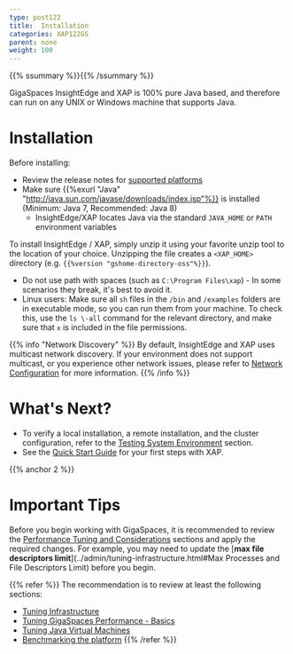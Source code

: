 ```yaml
---
type: post122
title:  Installation
categories: XAP122GS
parent: none
weight: 100
---
```


{{% ssummary %}}{{% /ssummary %}}

GigaSpaces InsightEdge and XAP is 100% pure Java based, and therefore can run on any UNIX or Windows machine that supports Java.

# Installation

Before installing:

- Review the release notes for [supported platforms](/xap/12.2/rn/supported-platforms.html)
- Make sure {{%exurl "Java" "http://java.sun.com/javase/downloads/index.jsp"%}} is installed (Minimum: Java 7, Recommended: Java 8)
   - InsightEdge/XAP locates Java via the standard `JAVA_HOME` or `PATH` environment variables

To install InsightEdge / XAP, simply unzip it using your favorite unzip tool to the location of your choice. Unzipping the file creates a `<XAP_HOME>` directory (e.g. `{{%version "gshome-directory-oss"%}}`).

- Do not use path with spaces (such as `C:\Program Files\xap`) - In some scenarios they break, it's best to avoid it.
- Linux users: Make sure all `sh` files in the `/bin` and `/examples` folders are in executable mode, so you can run them from your machine. To check this, use the `ls \-all` command for the relevant directory, and make sure that `x` is included in the file permissions.

{{% info "Network Discovery" %}}
By default, InsightEdge and XAP uses multicast network discovery. If your environment does not support multicast, or you experience other network issues, please refer to [Network Configuration](../admin/network.html) for more information.
{{% /info %}}

# What's Next?

- To verify a local installation, a remote installation, and the cluster configuration, refer to the [Testing System Environment](../admin/troubleshooting-testing-system-environment.html) section.
- See the [Quick Start Guide]({{%currentjavatuturl%}}) for your first steps with XAP.

{{% anchor 2 %}}

# Important Tips

Before you begin working with GigaSpaces, it is recommended to review the [Performance Tuning and Considerations](../admin/tuning.html) sections and apply the required changes. For example, you may need to update the [**max file descriptors limit**](../admin/tuning-infrastructure.html#Max Processes and File Descriptors Limit) before you begin.

{{% refer %}}
 The recommendation is to review at least the following sections:

- [Tuning Infrastructure](../admin/tuning-infrastructure.html)
- [Tuning GigaSpaces Performance - Basics](../admin/tuning-gigaspaces-performance.html)
- [Tuning Java Virtual Machines](../admin/tuning-java-virtual-machines.html)
- [Benchmarking the platform](../admin/moving-into-production-checklist.html)
{{% /refer %}}


